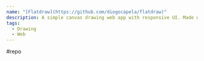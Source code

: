 ```yaml
---
name: "[Flatdraw](https://github.com/diogocapela/flatdraw)"
description: A simple canvas drawing web app with responsive UI. Made with TypeScript, React, and Next.js.
tags:
  - Drawing
  - Web
---
```

#repo